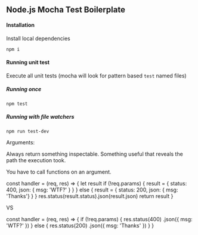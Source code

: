 ## Node.js Mocha Test Boilerplate

#### Installation
Install local dependencies
```
npm i
```

#### Running unit test
Execute all unit tests (mocha will look for pattern based `test` named files)

##### Running once
```
npm test
```

##### Running with file watchers
```
npm run test-dev
```


Arguments:

Always return something inspectable. Something useful that reveals the path the execution took.

You have to call functions on an argument.

const handler = (req, res) => {
    let result
    if (!req.params) {
        result = {
            status: 400,
            json: { msg: 'WTF?' }
        }
    } else {
        result = {
            status: 200,
            json: { msg: 'Thanks'}
        }
    }
    res.status(result.status).json(result.json)
    return result
}

VS

const handler = (req, res) => {
    if (!req.params) {
        res.status(400)
            .json({ msg: 'WTF?' })
    } else {
        res.status(200)
            .json({ msg: 'Thanks' })
    }
}
